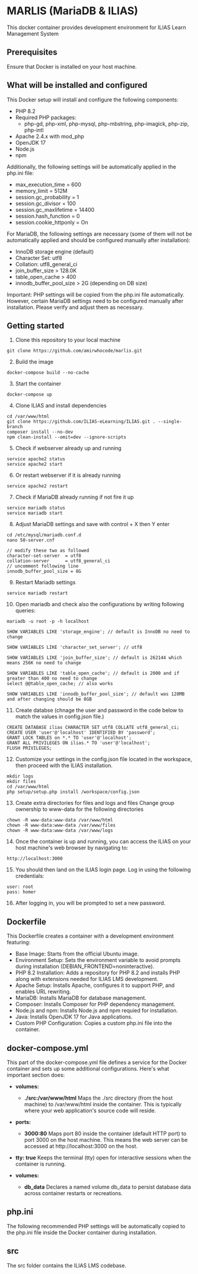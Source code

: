 # MARLIS (MariaDB & ILIAS)
This docker container provides development environment for ILIAS Learn Management System

## Prerequisites
Ensure that Docker is installed on your host machine.

## What will be installed and configured
This Docker setup will install and configure the following components:
- PHP 8.2
- Required PHP packages:
    - php-gd, php-xml, php-mysql, php-mbstring, php-imagick, php-zip, php-intl
- Apache 2.4.x with mod_php
- OpenJDK 17 
- Node.js
- npm

Additionally, the following settings will be automatically applied in the php.ini file:
- max_execution_time = 600
- memory_limit = 512M
- session.gc_probability = 1
- session.gc_divisor = 100
- session.gc_maxlifetime = 14400
- session.hash_function = 0
- session.cookie_httponly = On

For MariaDB, the following settings are necessary (some of them will not be automatically applied and should be configured manually after installation):
- InnoDB storage engine (default)
- Character Set: utf8
- Collation: utf8_general_ci
- join_buffer_size > 128.0K
- table_open_cache > 400
- innodb_buffer_pool_size > 2G (depending on DB size)

Important: PHP settings will be copied from the php.ini file automatically. However, certain MariaDB settings need to be configured manually after installation. Please verify and adjust them as necessary.


## Getting started
1. Clone this repository to your local machine
```
git clone https://github.com/amirwhocode/marlis.git
```

2. Build the image
```
docker-compose build --no-cache
```

3. Start the container
```
docker-compose up
```

4. Clone ILIAS and install dependencies
```
cd /var/www/html
git clone https://github.com/ILIAS-eLearning/ILIAS.git . --single-branch
composer install --no-dev
npm clean-install --omit=dev --ignore-scripts
```

5. Check if webserver already up and running
```
service apache2 status
service apache2 start
```

6. Or restart webserver if it is already running
```
service apache2 restart
```

7. Check if MariaDB already running if not fire it up
```
service mariadb status
service mariadb start
```

8. Adjust MariaDB settings and save with control + X then Y enter
```
cd /etc/mysql/mariadb.conf.d
nano 50-server.cnf

// modify these two as followed
character-set-server  = utf8   
collation-server      = utf8_general_ci
// uncomment following line
innodb_buffer_pool_size = 8G
```

9. Restart Mariadb settings
```
service mariadb restart
```

10. Open mariadb and check also the configurations by writing following queries:
```
mariadb -u root -p -h localhost
```
```
SHOW VARIABLES LIKE 'storage_engine'; // default is InnoDB no need to change
```
```
SHOW VARIABLES LIKE 'character_set_server'; // utf8
```
```
SHOW VARIABLES LIKE 'join_buffer_size'; // default is 262144 which means 256K no need to change
```
```
SHOW VARIABLES LIKE 'table_open_cache'; // default is 2000 and if greater than 400 no need to change
select @@table_open_cache; // also works
```
```
SHOW VARIABLES LIKE 'innodb_buffer_pool_size'; // default was 128MB and after changing should be 8GB
```

11. Create databse (chnage the user and password in the code below to match the values in config.json file.)
```
CREATE DATABASE ilias CHARACTER SET utf8 COLLATE utf8_general_ci;
CREATE USER 'user'@'localhost' IDENTIFIED BY 'password';
GRANT LOCK TABLES on *.* TO 'user'@'localhost';
GRANT ALL PRIVILEGES ON ilias.* TO 'user'@'localhost';
FLUSH PRIVILEGES;
```

12. Customize your settings in the config.json file located in the workspace, then proceed with the ILIAS installation.
```
mkdir logs
mkdir files
cd /var/www/html
php setup/setup.php install /workspace/config.json
```

13. Create extra directories for files and logs and files Change group ownership to www-data for the following directories
```
chown -R www-data:www-data /var/www/html
chown -R www-data:www-data /var/www/files
chown -R www-data:www-data /var/www/logs
```

14. Once the container is up and running, you can access the ILIAS on your host machine's web browser by navigating to:
```
http://localhost:3000
```

15. You should then land on the ILIAS login page. Log in using the following credentials:
```
user: root
pass: homer
```
16. After logging in, you will be prompted to set a new password.

## Dockerfile
This Dockerfile creates a container with a development environment featuring:
- Base Image: Starts from the official Ubuntu image.
- Environment Setup: Sets the environment variable to avoid prompts during installation (DEBIAN_FRONTEND=noninteractive).
- PHP 8.2 Installation: Adds a repository for PHP 8.2 and installs PHP along with extensions needed for ILIAS LMS development.
- Apache Setup: Installs Apache, configures it to support PHP, and enables URL rewriting.
- MariaDB: Installs MariaDB for database management.
- Composer: Installs Composer for PHP dependency management.
- Node.js and npm: Installs Node.js and npm requied for installation.
- Java: Installs OpenJDK 17 for Java applications.
- Custom PHP Configuration: Copies a custom php.ini file into the container.

## docker-compose.yml
This part of the docker-compose.yml file defines a service for the Docker container and sets up some additional configurations. Here's what important section does:

- **volumes:**
    - **./src:/var/www/html**  Maps the ./src directory (from the host machine) to /var/www/html inside the container. This is typically where your web application's source code will reside.

- **ports:**
    - **3000:80**  Maps port 80 inside the container (default HTTP port) to port 3000 on the host machine. This means the web server can be accessed at http://localhost:3000 on the host.

- **tty: true**  Keeps the terminal (tty) open for interactive sessions when the container is running.
- **volumes:**
    - **db_data**  Declares a named volume db_data to persist database data across container restarts or recreations.

## php.ini
The following recommended PHP settings will be automatically copied to the php.ini file inside the Docker container during installation.

## src
The src folder contains the ILIAS LMS codebase.